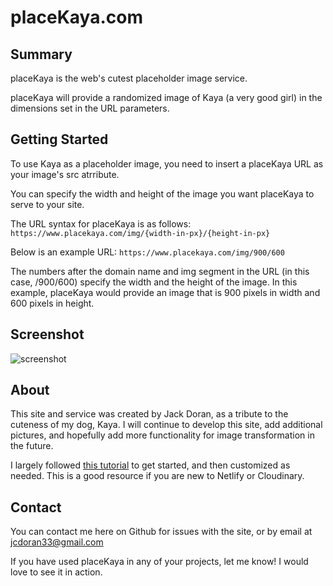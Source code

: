 # placeKaya.com

## Summary

placeKaya is the web's cutest placeholder image service.

placeKaya will provide a randomized image of Kaya (a very good girl) in the dimensions set in the URL parameters.

## Getting Started

To use Kaya as a placeholder image, you need to insert a placeKaya URL as your image's src atrribute.

You can specify the width and height of the image you want placeKaya to serve to your site.

The URL syntax for placeKaya is as follows: 
```https://www.placekaya.com/img/{width-in-px}/{height-in-px}```

Below is an example URL:
```https://www.placekaya.com/img/900/600```

The numbers after the domain name and img segment in the URL (in this case, /900/600) specify the width and the height of the image. In this example, placeKaya would provide an image that is 900 pixels in width and 600 pixels in height.

## Screenshot

![screenshot](./assets/images/placekaya-screenshot.png)

## About

This site and service was created by Jack Doran, as a tribute to the cuteness of my dog, Kaya. I will continue to develop this site, add additional pictures, and hopefully add more functionality for image transformation in the future.

I largely followed [this tutorial](https://spacejelly.dev/posts/how-to-create-an-image-placeholder-service-api-with-cloudinary-netlify-functions) to get started, and then customized as needed. This is a good resource if you are new to Netlify or Cloudinary. 

## Contact

You can contact me here on Github for issues with the site, or by email at jcdoran33@gmail.com

If you have used placeKaya in any of your projects, let me know! I would love to see it in action.

